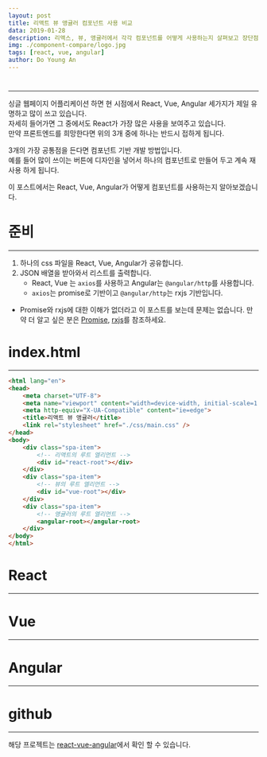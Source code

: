 ```yaml
---
layout: post
title: 리액트 뷰 앵귤러 컴포넌트 사용 비교
data: 2019-01-28
description: 리액스, 뷰, 앵귤러에서 각각 컴포넌트를 어떻게 사용하는지 살펴보고 장단점을 비교해봅니다.
img: ./component-compare/logo.jpg
tags: [react, vue, angular]
author: Do Young An
---
```


#
---
싱글 웹페이지 어플리케이션 하면 현 시점에서 React, Vue, Angular 세가지가 제일 유명하고 많이 쓰고 있습니다.  
자세히 들어가면 그 중에서도 React가 가장 많은 사용을 보여주고 있습니다.  
만약 프론트엔드를 희망한다면 위의 3개 중에 하나는 반드시 접하게 됩니다.  

3개의 가장 공통점을 든다면 컴포넌트 기반 개발 방법입니다.  
예를 들어 많이 쓰이는 버튼에 디자인을 넣어서 하나의 컴포넌트로 만들어 두고 계속 재사용 하게 됩니다.  

이 포스트에서는 React, Vue, Angular가 어떻게 컴포넌트를 사용하는지 알아보겠습니다.

# 준비
---
1. 하나의 css 파일을 React, Vue, Angular가 공유합니다.
2. JSON 배열을 받아와서 리스트를 출력합니다.
    - React, Vue 는 `axios`를 사용하고 Angular는 `@angular/http`를 사용합니다.
    - `axios`는 promise로 기반이고 `@angular/http`는 rxjs 기반입니다.

* Promise와 rxjs에 대한 이해가 없더라고 이 포스트를 보는데 문제는 없습니다. 만약 더 알고 싶은 분은 [Promise](https://developer.mozilla.org/en-US/docs/Web/JavaScript/Reference/Global_Objects/Promise), [rxjs](http://reactivex.io/)를 참조하세요.

# index.html
---

``` html
<html lang="en">
<head>
    <meta charset="UTF-8">
    <meta name="viewport" content="width=device-width, initial-scale=1.0">
    <meta http-equiv="X-UA-Compatible" content="ie=edge">
    <title>리액트 뷰 앵귤러</title>
    <link rel="stylesheet" href="./css/main.css" />
</head>
<body>
    <div class="spa-item">
        <!-- 리액트의 루트 엘리먼트 -->
        <div id="react-root"></div>
    </div>
    <div class="spa-item">
        <!-- 뷰의 루트 엘리먼트 -->
        <div id="vue-root"></div>
    </div>
    <div class="spa-item">
        <!-- 앵귤러의 루트 엘리먼트 -->
        <angular-root></angular-root>
    </div>
</body>
</html>
```

# React
---

# Vue
---

# Angular
---

# github
---
해당 프로젝트는 [react-vue-angular](https://github.com/doYoungAn/react-vue-angular)에서 확인 할 수 있습니다.